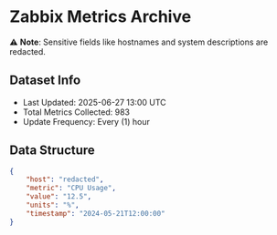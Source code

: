 # Zabbix Metrics Archive

⚠️ **Note**: Sensitive fields like hostnames and system descriptions are redacted.

## Dataset Info
- Last Updated: 2025-06-27 13:00 UTC
- Total Metrics Collected: 983
- Update Frequency: Every (1) hour

## Data Structure
```json
{
    "host": "redacted",
    "metric": "CPU Usage",
    "value": "12.5",
    "units": "%",
    "timestamp": "2024-05-21T12:00:00"
}
```

